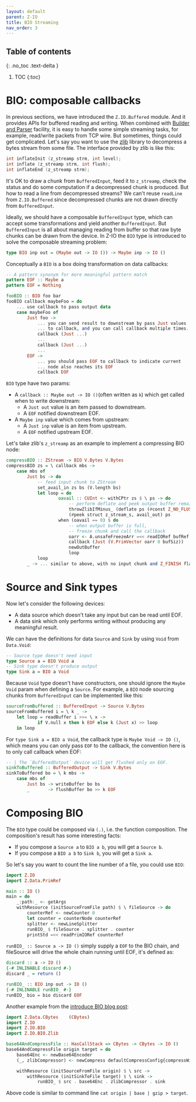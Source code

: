 ```yaml
---
layout: default
parent: Z-IO
title: BIO Streaming
nav_order: 3
---
```


## Table of contents
{: .no_toc .text-delta }

1. TOC
{:toc}

# BIO: composable callbacks

In previous sections, we have introduced the `Z.IO.Buffered` module. And it provides APIs for buffered reading and writing. When combined with [Builder and Parser]() facility, it is easy to handle some simple streaming tasks, for example, read/write packets from TCP wire. But sometimes, things could get complicated. Let's say you want to use the [zlib](https://zlib.net) library to decompress a bytes stream from some file. The interface provided by zlib is like this:

```c
int inflateInit (z_streamp strm, int level);
int inflate (z_streamp strm, int flush);
int inflateEnd (z_streamp strm);
```

It's OK to draw a chunk from `BufferedInput`, feed it to `z_streamp`, check the status and do some computation if a decompressed chunk is produced. But how to read a line from decompressed streams? We can't reuse `readLine` from `Z.IO.Buffered` since decompressed chunks are not drawn directly from `BufferedInput`.

Ideally, we should have a composable `BufferedInput` type, which can accept some transformations and yield another `BufferedInput`. But `BufferedInput` is all about managing reading from buffer so that raw byte chunks can be drawn from the device. In Z-IO the `BIO` type is introduced to solve the composable streaming problem:

```haskell
type BIO inp out = (Maybe out -> IO ()) -> Maybe inp -> IO ()
```

Conceptually a `BIO` is a box doing transformation on data callbacks:

```haskell
-- A pattern synonym for more meaningful pattern match
pattern EOF :: Maybe a
pattern EOF = Nothing

fooBIO :: BIO foo bar
fooBIO callback maybeFoo = do
    ... use callback to pass output data
    case maybeFoo of
        Just foo ->
            ... you can send result to downstream by pass Just values
            ... to callback, and you can call callback multiple times.
            callback (Just ...)
            ...
            callback (Just ...)
            ...
        EOF ->
            ... you should pass EOF to callback to indicate current
            ... node also reaches its EOF
            callback EOF
```

`BIO` type have two params:

+ A `callback :: Maybe out -> IO ()`(often written as `k`) which get called when to write downstream:
    + A `Just out` value is an item passed to downstream.
    + A `EOF` notified downstream EOF.
+ A `Maybe inp` value which comes from upstream:
    + A `Just inp` value is an item from upstream.
    + A `EOF` notified upstream EOF.

Let's take zlib's `z_streamp` as an example to implement a compressing BIO node:

```haskell
compressBIO :: ZStream -> BIO V.Bytes V.Bytes
compressBIO zs = \ callback mbs ->
    case mbs of
        Just bs -> do
            -- feed input chunk to ZStream
            set_avail_in zs bs (V.length bs)
            let loop = do
                    oavail :: CUInt <- withCPtr zs $ \ ps -> do
                        -- perform deflate and peek output buffer remaining
                        throwZlibIfMinus_ (deflate ps (#const Z_NO_FLUSH))
                        (#peek struct z_stream_s, avail_out) ps
                    when (oavail == 0) $ do
                        -- when output buffer is full,
                        -- freeze chunk and call the callback
                        oarr <- A.unsafeFreezeArr =<< readIORef bufRef
                        callback (Just (V.PrimVector oarr 0 bufSiz))
                        newOutBuffer           
                        loop
            loop
        _ -> ... similar to above, with no input chunk and Z_FINISH flag
```

# Source and Sink types

Now let's consider the following devices:

+ A data source which doesn't take any input but can be read until EOF.
+ A data sink which only performs writing without producing any meaningful result.

We can have the definitions for data `Source` and `Sink` by using `Void` from `Data.Void`:

```haskell
-- Source type doesn't need input
type Source a = BIO Void a
-- Sink type doesn't produce output
type Sink a = BIO a Void
```

Because `Void` type doesn't have constructors, one should ignore the `Maybe Void` param when defining a `Source`. For example, a `BIO` node sourcing chunks from `BufferedInput` can be implemented like this:

```haskell
sourceFromBuffered :: BufferedInput -> Source V.Bytes
sourceFromBuffered i = \ k _ ->
    let loop = readBuffer i >>= \ x ->
            if V.null x then k EOF else k (Just x) >> loop
    in loop
```

For `type Sink a = BIO a Void`, the callback type is `Maybe Void -> IO ()`, which means you can only pass `EOF` to the callback, the convention here is to only call callback when EOF:

```haskell
-- | The `BufferedOutput` device will get flushed only on EOF.
sinkToBuffered :: BufferedOutput -> Sink V.Bytes
sinkToBuffered bo = \ k mbs ->
    case mbs of
        Just bs -> writeBuffer bo bs
        _       -> flushBuffer bo >> k EOF
```

# Composing BIO

The `BIO` type could be composed via `(.)`, i.e. the function composition. The composition's result has some interesting facts:

+ If you compose a `Source a` to `BIO a b`, you will get a `Source b`.
+ If you compose a `BIO a b` to `Sink b`, you will get a `Sink a`.

So let's say you want to count the line number of a file, you could use `BIO`:

```haskell
import Z.IO
import Z.Data.PrimRef 

main :: IO ()
main = do
    _:path:_ <- getArgs
    withResource (initSourceFromFile path) $ \ fileSource -> do
        counterRef <- newCounter 0
        let counter = counterNode counterRef
        splitter <- newLineSplitter
        runBIO_ $ fileSource . splitter . counter
        printStd =<< readPrimIORef counterRef
```

`runBIO_ :: Source a -> IO ()` simply supply a `EOF` to the BIO chain, and fileSource will drive the whole chain running until EOF, it's defined as:

```haskell
discard :: a -> IO ()
{-# INLINABLE discard #-}
discard _ = return ()

runBIO_ :: BIO inp out -> IO ()
{-# INLINABLE runBIO_ #-}
runBIO_ bio = bio discard EOF
```

Another example from the [introduce BIO blog post](https://z.haskell.world/design/2021/04/20/introduce-BIO-a-simple-streaming-abstraction.html):

```haskell
import Z.Data.CBytes    (CBytes)
import Z.IO
import Z.IO.BIO
import Z.IO.BIO.Zlib

base64AndCompressFile :: HasCallStack => CBytes -> CBytes -> IO ()
base64AndCompressFile origin target = do
    base64Enc <- newBase64Encoder
    (_, zlibCompressor) <- newCompress defaultCompressConfig{compressWindowBits = 31}

    withResource (initSourceFromFile origin) $ \ src ->
        withResource (initSinkToFile target) $ \ sink ->
            runBIO_ $ src . base64Enc . zlibCompressor . sink
```

Above code is similar to command line `cat origin | base | gzip > target`.
